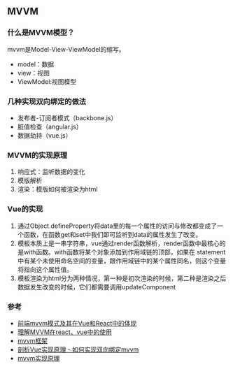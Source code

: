 ## MVVM

### 什么是MVVM模型？
mvvm是Model-View-ViewModel的缩写。
- model：数据
- view：视图
- ViewModel:视图模型

### 几种实现双向绑定的做法
- 发布者-订阅者模式（backbone.js）
- 脏值检查（angular.js）
- 数据劫持（vue.js）

### MVVM的实现原理
1. 响应式：监听数据的变化
1. 模版解析
1. 渲染：模版如何被渲染为html


### Vue的实现
1. 通过Object.defineProperty将data里的每一个属性的访问与修改都变成了一个函数，在函数get和set中我们即可监听到data的属性发生了改变。
1. 模板本质上是一串字符串，vue通过render函数解析，render函数中最核心的是with函数。with函数将某个对象添加到作用域链的顶部，如果在 statement中有某个未使用命名空间的变量，跟作用域链中的某个属性同名，则这个变量将指向这个属性值。
1. 模板渲染为html分为两种情况，第一种是初次渲染的时候，第二种是渲染之后数据发生改变的时候，它们都需要调用updateComponent

### 参考
- [前端mvvm模式及其在Vue和React中的体现](https://www.cnblogs.com/lalalagq/p/9900849.html)
- [理解MVVM在react、vue中的使用](https://blog.csdn.net/baidu_36486891/article/details/109098109)
- [mvvm框架](https://zhuanlan.zhihu.com/p/173551040?utm_source=qq)
- [剖析Vue实现原理 - 如何实现双向绑定mvvm](https://github.com/DMQ/mvvm)
- [mvvm实现原理](https://blog.csdn.net/dwfrost/article/details/85777900)